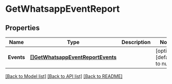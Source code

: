 # GetWhatsappEventReport

## Properties
Name | Type | Description | Notes
------------ | ------------- | ------------- | -------------
**Events** | [**[]GetWhatsappEventReportEvents**](getWhatsappEventReport_events.md) |  | [optional] [default to null]

[[Back to Model list]](../README.md#documentation-for-models) [[Back to API list]](../README.md#documentation-for-api-endpoints) [[Back to README]](../README.md)


